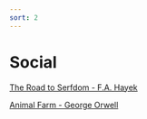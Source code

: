 ```yaml
---
sort: 2
---
```


# Social

[The Road to Serfdom - F.A. Hayek](https://ctheory.sitehost.iu.edu/img/Hayek_The_Road_to_Serfdom.pdf)

[Animal Farm - George Orwell](https://gutenberg.net.au/ebooks01/0100011h.html)
